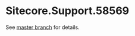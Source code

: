 # Sitecore.Support.58569

See [master branch](https://github.com/sitecoresupport/Sitecore.Support.58569) for details.